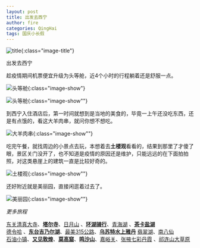 ```yaml
---
layout: post
title: 出发去西宁
author: fire
categories: QingHai
tags: 国庆小长假
---
```


![title](//image.sideproject.cn/travel/202010/xining-title.jpg){:class="image-title"}

出发去西宁

趁疫情期间机票便宜升级为头等舱，近4个小时的行程躺着还是舒服一点。

![头等舱](//image.sideproject.cn/travel/202010/xining/01.jpg){:class="image-show"}

![头等舱](//image.sideproject.cn/travel/202010/xining/02.jpg){:class="image-show""}

到西宁入住酒店后，第一时间就想到是当地的美食的，毕竟一上午还没吃东西，还是有点饿的，看这大羊肉串，就问你想不想吃。

![大羊肉串](//image.sideproject.cn/travel/202010/xining/03.jpg){:class="image-show""}

吃完午餐，就找周边的小景点去玩，本想着去**土楼观**看看的，结果到那里了才傻了眼，景区关门没开了，也不知道是疫情的原因还是维护，只能远远的在下面拍拍照，对这类悬崖上的建筑一直是比较好奇的。

![土楼观](//image.sideproject.cn/travel/202010/xining/05.jpg){:class="image-show""}

还好附近就是美丽园，直接闲逛着过去了。

![美丽园](//image.sideproject.cn/travel/202010/xining/05.jpg){:class="image-show""}

*更多旅程*

[东关清真大寺](/qinghai/dong-guan-qing-zhen-si.html)、[**塔尔寺**](/qinghai/ta-er-temple.html)、[日月山](/qinghai/ri-yue-shan.html) 、[**环湖骑行**](/qinghai/bicycle.html)、[青海湖](/qinghai/qing-hai-lake.html) 、[**茶卡盐湖**](/qinghai/cha-ka-salt-lake.html)  
[德令哈](/qinghai/de-ling-ha.html) 、[**东台吉乃尔湖**](/qinghai/dong-tai-ji-nai-hu.html)、[最美315公路](/qinghai/road-315.html)、[**乌苏特水上雅丹**](/qinghai/shui-shang-ya-dan.html) [翡翠湖](fei-cui-hu.html)、[南八仙](/qinghai/nan-ba-xian.html)  
[石油小镇](/gansu/shi-you-xiao-zhen.html)、[**又见敦煌**](/gansu/you-jian-dun-huang.html)、[**莫高窟**](/gansu/mo-gao-ku.html)、[**鸣沙山**](/gansu/ming-sha-shan.html)、[嘉峪关](/gansu/jia-yu-guan.html)、[张掖七彩丹霞](/gansu/qi-cai-dan-xia.html) 、[祁连山大草原](/gansu/qi-lian-shan.html)

